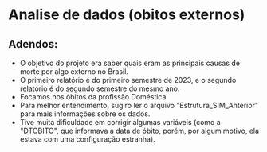 # Analise de dados (obitos externos)

## Adendos:
- O objetivo do projeto era saber quais eram as principais causas de morte por algo externo no Brasil.
- O primeiro relatório é do primeiro semestre de 2023, e o segundo relatório é do segundo semestre do mesmo ano.
- Focamos nos óbitos da profissão Doméstica
- Para melhor entendimento, sugiro ler o arquivo "Estrutura_SIM_Anterior" para mais informações sobre os dados.
- Tive muita dificuldade em corrigir algumas variáveis (como a "DTOBITO", que informava a data de óbito, porém, por algum motivo, ela estava com uma configuração estranha).
